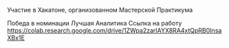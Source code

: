 Участие в Хакатоне, организованном Мастерской Практикума

Победа в номинации Лучшая Аналитика
Ссылка на работу https://colab.research.google.com/drive/1ZWpa2zarIAYX8RA4xtQpRB0InsaXBx1E
